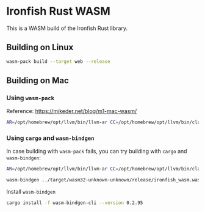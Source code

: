 # Ironfish Rust WASM

This is a WASM build of the Ironfish Rust library.

## Building on Linux

```bash
wasm-pack build --target web --release
```

## Building on Mac

### Using `wasm-pack`

Reference: https://mikeder.net/blog/m1-mac-wasm/

```bash
AR=/opt/homebrew/opt/llvm/bin/llvm-ar CC=/opt/homebrew/opt/llvm/bin/clang wasm-pack build --release --target web
```

### Using `cargo` and `wasm-bindgen`

In case building with `wasm-pack` fails, you can try building with `cargo` and `wasm-bindgen`:

```bash
AR=/opt/homebrew/opt/llvm/bin/llvm-ar CC=/opt/homebrew/opt/llvm/bin/clang cargo build --release --target wasm32-unknown-unknown
```

```bash
wasm-bindgen ../target/wasm32-unknown-unknown/release/ironfish_wasm.wasm --out-dir ./pkg                          
```

Install `wasm-bindgen`

```bash
cargo install -f wasm-bindgen-cli --version 0.2.95
```
